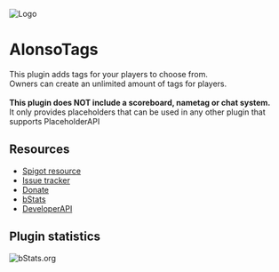 ![Logo](https://i.imgur.com/zPgiAnm.png)

# AlonsoTags
This plugin adds tags for your players to choose from.\
Owners can create an unlimited amount of tags for players.\
\
**This plugin does NOT include a scoreboard, nametag or chat system.**\
It only provides placeholders that can be used in any other plugin that supports PlaceholderAPI
## Resources
- [Spigot resource](https://www.spigotmc.org/resources/83664/)
- [Issue tracker](https://github.com/AlonsoAliaga/AlonsoTags/issues)
- [Donate](https://paypal.me/AlonsoAliaga)
- [bStats](https://bstats.org/plugin/bukkit/AlonsoTags)
- [DeveloperAPI](https://github.com/AlonsoAliaga/AlonsoTags/wiki/AlonsoTagsAPI)

## Plugin statistics
![bStats.org](https://bstats.org/signatures/bukkit/AlonsoTags.svg)
